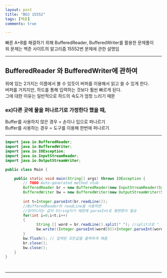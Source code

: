 ```yaml
---
layout: post
title: "BOJ 15552"
tags: [백준]
comments: true

---
```

빠른 A+B를 해결하기 위해 BufferedReader, BufferedWriter를 활용한 문제풀이<br>
위 문제는 백준 사이트의 알고리즘 15552번 문제에 관한 설명임<br>


---

## BufferedReader 와 BufferedWriter에 관하여
위에 있는 2가지는 이름에서 볼 수 있듯이 버퍼를 이용해서 읽고 쓸 수 있게 한다.<br>
버퍼를 거치지만, 하드를 통해 입력하는 것보다 훨씬 빠르게 된다.<br>
그에 대한 이유는 일반적으로 하드의 속도가 엄청 느리기 때문<br>

### ex)다른 곳에 물을 퍼나르기로 가정한다 했을 때,<br>
Buffer를 사용하지 않은 경우 = 손이나 입으로 퍼나르기<br> 
Buffer를 사용하는 경우 = 도구를 이용해 한번에 퍼나르기<br>

---

```java
import java.io.BufferedReader;
import java.io.BufferedWriter;
import java.io.IOException;
import java.io.InputStreamReader;
import java.io.OutputStreamWriter;

public class Main {

	public static void main(String[] args) throws IOException {
		// TODO Auto-generated method stub
		BufferedReader br = new BufferedReader(new InputStreamReader(System.in));
		BufferedWriter bw = new BufferedWriter(new OutputStreamWriter(System.out));
		
		int t=Integer.parseInt(br.readLine()); 
		//BufferedReader의 readLine을 사용하면
		//읽어드리는 값이 String이기 때문에 parseInt로 형변환이 필요
		for(int i=0;i<t;i++)
		{
          	  String [] word = br.readLine().split(" "); //split으로 " "=공백 을 거르고 저장
          	  bw.write((Integer.parseInt(word[0])+Integer.parseInt(word[1])) + "\n");	
		}
		bw.flush(); // 입력된 모든값을 출력하게 해줌
		br.close();
		bw.close();
	}
}




```

---

